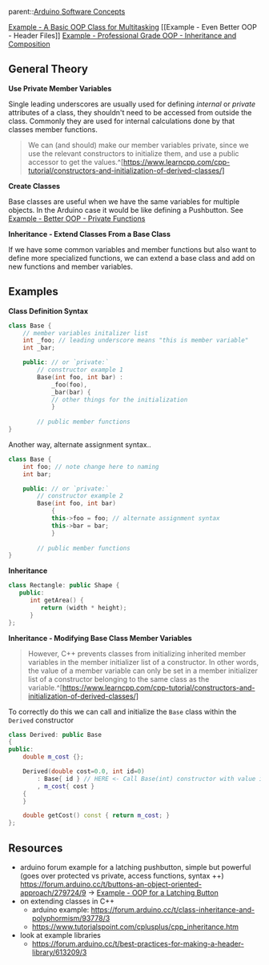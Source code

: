 parent::[Arduino Software Concepts](Arduino%20Software%20Concepts.md)

[Example - A Basic OOP Class for Multitasking](Example%20-%20A%20Basic%20OOP%20Class%20for%20Multitasking.md)
[[Example - Even Better OOP - Header Files]]
[Example - Professional Grade OOP - Inheritance and Composition](Example%20-%20Professional%20Grade%20OOP%20-%20Inheritance%20and%20Composition.md)

## General Theory

**Use Private Member Variables**

Single leading underscores are usually used for defining _internal_ or _private_ attributes of a class, they shouldn't need to be accessed from outside the class. Commonly they are used for internal calculations done by that classes member functions.

> We can (and should) make our member variables private, since we use the relevant constructors to initialize them, and use a public accessor to get the values.^[https://www.learncpp.com/cpp-tutorial/constructors-and-initialization-of-derived-classes/]

**Create Classes**

Base classes are useful when we have the same variables for multiple objects. In the Arduino case it would be like defining a Pushbutton. See [Example - Better OOP - Private Functions](Example%20-%20Better%20OOP%20-%20Private%20Functions.md)

**Inheritance - Extend Classes From a Base Class**

If we have some common variables and member functions but also want to define more specialized functions, we can extend a base class and add on new functions and member variables.

## Examples

**Class Definition Syntax**
```cpp
class Base {
	// member variables initalizer list
	int _foo; // leading underscore means "this is member variable"
	int _bar;

	public: // or `private:` 
		// constructor example 1
		Base(int foo, int bar) : 
			_foo(foo), 
			_bar(bar) {
			// other things for the initialization
			}
	
		// public member functions
}
```

Another way, alternate assignment syntax.. 
```cpp
class Base {
	int foo; // note change here to naming
	int bar;

	public: // or `private:` 
		// constructor example 2
		Base(int foo, int bar)  
			{
			this->foo = foo; // alternate assignment syntax
			this->bar = bar;
			}
	
		// public member functions
}
```

**Inheritance**
```cpp
class Rectangle: public Shape {
   public:
      int getArea() { 
         return (width * height); 
      }
};
```

**Inheritance - Modifying Base Class Member Variables**

> However, C++ prevents classes from initializing inherited member variables in the member initializer list of a constructor. In other words, the value of a member variable can only be set in a member initializer list of a constructor belonging to the same class as the variable.^[https://www.learncpp.com/cpp-tutorial/constructors-and-initialization-of-derived-classes/]

To correctly do this we can call and initialize the `Base` class within the `Derived` constructor

```cpp
class Derived: public Base
{
public:
    double m_cost {};

    Derived(double cost=0.0, int id=0)
        : Base{ id } // HERE <- Call Base(int) constructor with value id!
        , m_cost{ cost }
    {
    }

    double getCost() const { return m_cost; }
};
```

## Resources
- arduino forum example for a latching pushbutton, simple but powerful (goes over protected vs private, access functions, syntax ++) https://forum.arduino.cc/t/buttons-an-object-oriented-approach/279724/9 -> [Example - OOP for a Latching Button](Example%20-%20OOP%20for%20a%20Latching%20Button.md)
- on extending classes in C++
	- arduino example: https://forum.arduino.cc/t/class-inheritance-and-polyphormism/93778/3
	- https://www.tutorialspoint.com/cplusplus/cpp_inheritance.htm
- look at example libraries
	- https://forum.arduino.cc/t/best-practices-for-making-a-header-library/613209/3